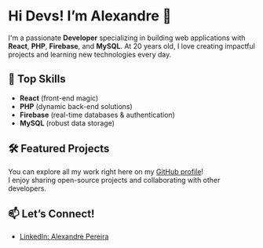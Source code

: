 # Hi Devs! I’m Alexandre 👋

I'm a passionate **Developer** specializing in building web applications with **React**, **PHP**, **Firebase**, and **MySQL**. At 20 years old, I love creating impactful projects and learning new technologies every day.

## 🚀 Top Skills
- **React** (front-end magic)
- **PHP** (dynamic back-end solutions)
- **Firebase** (real-time databases & authentication)
- **MySQL** (robust data storage)

## 🛠️ Featured Projects
You can explore all my work right here on my [GitHub profile](https://github.com/04ale)!  
I enjoy sharing open-source projects and collaborating with other developers.

## 📫 Let’s Connect!
- [LinkedIn: Alexandre Pereira](https://www.linkedin.com/in/alexandre-pereira-313479215/)
